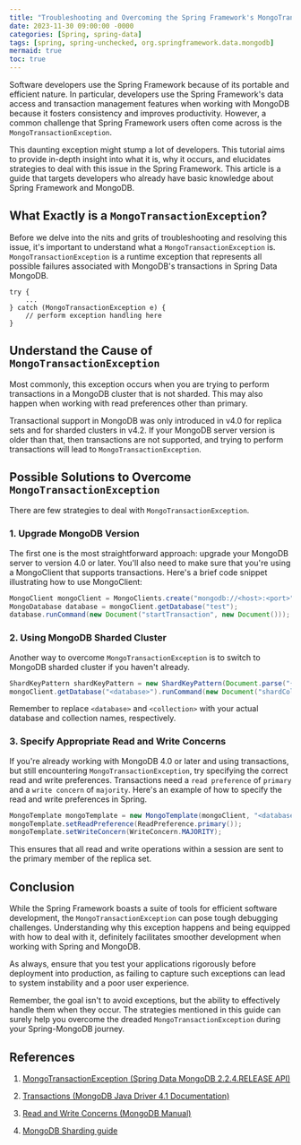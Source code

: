 ```yaml
---
title: "Troubleshooting and Overcoming the Spring Framework's MongoTransactionException"
date: 2023-11-30 09:00:00 -0000
categories: [Spring, spring-data]
tags: [spring, spring-unchecked, org.springframework.data.mongodb]
mermaid: true
toc: true
---
```



Software developers use the Spring Framework because of its portable and efficient nature. In particular, developers use the Spring Framework's data access and transaction management features when working with MongoDB because it fosters consistency and improves productivity. However, a common challenge that Spring Framework users often come across is the `MongoTransactionException`. 

This daunting exception might stump a lot of developers. This tutorial aims to provide in-depth insight into what it is, why it occurs, and elucidates strategies to deal with this issue in the Spring Framework. This article is a guide that targets developers who already have basic knowledge about Spring Framework and MongoDB.

## What Exactly is a `MongoTransactionException`?

Before we delve into the nits and grits of troubleshooting and resolving this issue, it's important to understand what a `MongoTransactionException` is. `MongoTransactionException` is a runtime exception that represents all possible failures associated with MongoDB's transactions in Spring Data MongoDB.

```
try {
    ...
} catch (MongoTransactionException e) {
    // perform exception handling here
}
```

## Understand the Cause of `MongoTransactionException`

Most commonly, this exception occurs when you are trying to perform transactions in a MongoDB cluster that is not sharded. This may also happen when working with read preferences other than primary.

Transactional support in MongoDB was only introduced in v4.0 for replica sets and for sharded clusters in v4.2. If your MongoDB server version is older than that, then transactions are not supported, and trying to perform transactions will lead to `MongoTransactionException`.

## Possible Solutions to Overcome `MongoTransactionException`

There are few strategies to deal with `MongoTransactionException`. 

### 1. Upgrade MongoDB Version

The first one is the most straightforward approach: upgrade your MongoDB server to version 4.0 or later. You'll also need to make sure that you're using a MongoClient that supports transactions. Here's a brief code snippet illustrating how to use MongoClient:

```java
MongoClient mongoClient = MongoClients.create("mongodb://<host>:<port>");
MongoDatabase database = mongoClient.getDatabase("test");
database.runCommand(new Document("startTransaction", new Document()));
```

### 2. Using MongoDB Sharded Cluster 

Another way to overcome `MongoTransactionException` is to switch to MongoDB sharded cluster if you haven't already.

```java
ShardKeyPattern shardKeyPattern = new ShardKeyPattern(Document.parse("{ 'field' : 1}"));
mongoClient.getDatabase("<database>").runCommand(new Document("shardCollection", "<database>.<collection>").append("key", shardKeyPattern.toDocument()));
```

Remember to replace `<database>` and `<collection>` with your actual database and collection names, respectively.

### 3. Specify Appropriate Read and Write Concerns

If you're already working with MongoDB 4.0 or later and using transactions, but still encountering `MongoTransactionException`, try specifying the correct read and write preferences. Transactions need a `read preference` of `primary` and a `write concern` of `majority`. Here's an example of how to specify the read and write preferences in Spring.

```java
MongoTemplate mongoTemplate = new MongoTemplate(mongoClient, "<database>");
mongoTemplate.setReadPreference(ReadPreference.primary());
mongoTemplate.setWriteConcern(WriteConcern.MAJORITY);
```

This ensures that all read and write operations within a session are sent to the primary member of the replica set.

## Conclusion

While the Spring Framework boasts a suite of tools for efficient software development, the `MongoTransactionException` can pose tough debugging challenges. Understanding why this exception happens and being equipped with how to deal with it, definitely facilitates smoother development when working with Spring and MongoDB. 

As always, ensure that you test your applications rigorously before deployment into production, as failing to capture such exceptions can lead to system instability and a poor user experience.

Remember, the goal isn't to avoid exceptions, but the ability to effectively handle them when they occur. The strategies mentioned in this guide can surely help you overcome the dreaded `MongoTransactionException` during your Spring-MongoDB journey.

## References

1. [MongoTransactionException (Spring Data MongoDB 2.2.4.RELEASE API)](https://docs.spring.io/spring-data/mongodb/docs/2.2.4.RELEASE/api/org/springframework/data/mongodb/MongoTransactionException.html)

2. [Transactions (MongoDB Java Driver 4.1 Documentation)](https://mongodb.github.io/mongo-java-driver/4.1/driver/tutorials/perform-write-operations-with-acknowledgement/#write-concern)

3. [Read and Write Concerns (MongoDB Manual)](https://docs.mongodb.com/manual/reference/read-write-concern/)

4. [MongoDB Sharding guide](https://docs.mongodb.com/v4.4/core/sharding/)
